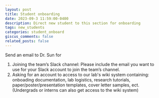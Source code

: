 ```yaml
---
layout: post
title: Student onboarding
date: 2023-09-3 11:59:00-0400
description: Direct new student to this section for onboarding
tags: new_students
categories: student_onboard
giscus_comments: false
related_posts: false
---
```


Send an email to Dr. Sun for
1. Joining the team’s Slack channel: Please include the email you want to use for your Slack account to join the team’s channel.
2. Asking for an account to access to our lab's wiki system containing: onboading documentation, lab logistics, research tutorials, paper/poster/presentation templates, cover letter samples, ect. (Undergrads or interns can also get access to the wiki system)

